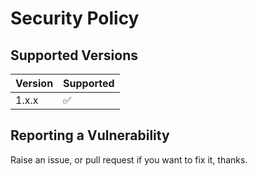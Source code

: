 # Security Policy

## Supported Versions


| Version | Supported          |
| ------- | ------------------ |
| 1.x.x   | :white_check_mark: |


## Reporting a Vulnerability

Raise an issue, or pull request if you want to fix it, thanks.
